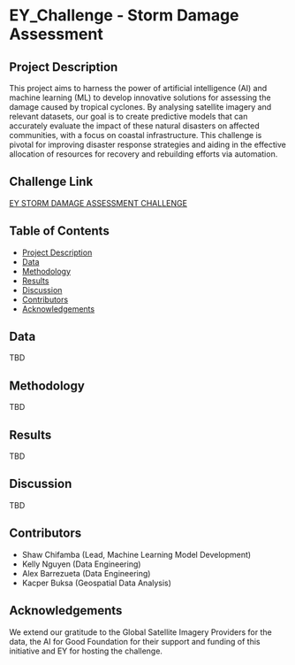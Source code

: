 # EY_Challenge - Storm Damage Assessment

## Project Description

This project aims to harness the power of artificial intelligence (AI) and machine learning (ML) to develop innovative solutions for assessing the damage caused by tropical cyclones. By analysing satellite imagery and relevant datasets, our goal is to create predictive models that can accurately evaluate the impact of these natural disasters on affected communities, with a focus on coastal infrastructure. This challenge is pivotal for improving disaster response strategies and aiding in the effective allocation of resources for recovery and rebuilding efforts via automation.

## Challenge Link

[EY STORM DAMAGE ASSESSMENT CHALLENGE](https://challenge.ey.com/challenges/tropical-cyclone-damage-assessment-lrrno2xm)

## Table of Contents

- [Project Description](#project-description)
- [Data](#data)
- [Methodology](#methodology)
- [Results](#results)
- [Discussion](#discussion)
- [Contributors](#contributors)
- [Acknowledgements](#acknowledgements)

## Data

TBD

## Methodology

TBD

## Results

TBD

## Discussion

TBD

## Contributors

- Shaw Chifamba (Lead, Machine Learning Model Development)
- Kelly Nguyen (Data Engineering)
- Alex Barrezueta (Data Engineering)
- Kacper Buksa (Geospatial Data Analysis)

## Acknowledgements

We extend our gratitude to the Global Satellite Imagery Providers for the data, the AI for Good Foundation for their support and funding of this initiative and EY for hosting the challenge.
